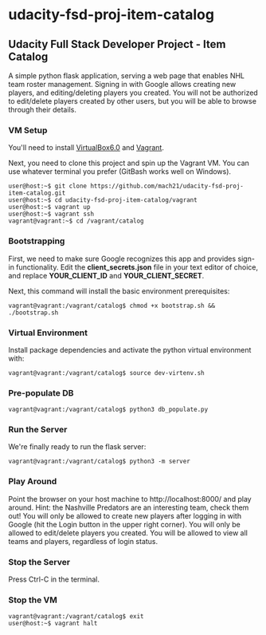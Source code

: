 # udacity-fsd-proj-item-catalog

## Udacity Full Stack Developer Project - Item Catalog
A simple python flask application, serving a web page that enables NHL team roster management. Signing in with Google allows creating new players, and editing/deleting players you created. You will not be authorized to edit/delete players created by other users, but you will be able to browse through their details.

### VM Setup

You'll need to install [VirtualBox6.0](https://www.virtualbox.org/wiki/Downloads) and [Vagrant](https://www.vagrantup.com/downloads.html).

Next, you need to clone this project and spin up the Vagrant VM. You can use whatever terminal you prefer (GitBash works well on Windows).
````
user@host:~$ git clone https://github.com/mach21/udacity-fsd-proj-item-catalog.git
user@host:~$ cd udacity-fsd-proj-item-catalog/vagrant
user@host:~$ vagrant up
user@host:~$ vagrant ssh
vagrant@vagrant:~$ cd /vagrant/catalog
````

### Bootstrapping

First, we need to make sure Google recognizes this app and provides sign-in functionality. Edit the **client_secrets.json** file in your text editor of choice, and replace **YOUR_CLIENT_ID** and **YOUR_CLIENT_SECRET**.

Next, this command will install the basic environment prerequisites:

````
vagrant@vagrant:/vagrant/catalog$ chmod +x bootstrap.sh && ./bootstrap.sh
````

### Virtual Environment

Install package dependencies and activate the python virtual environment with:

````
vagrant@vagrant:/vagrant/catalog$ source dev-virtenv.sh
````

### Pre-populate DB

````
vagrant@vagrant:/vagrant/catalog$ python3 db_populate.py
````

### Run the Server

We're finally ready to run the flask server:

````
vagrant@vagrant:/vagrant/catalog$ python3 -m server
````

### Play Around
Point the browser on your host machine to http://localhost:8000/ and play around. Hint: the Nashville Predators are an interesting team, check them out!
You will only be allowed to create new players after logging in with Google (hit the Login button in the upper right corner). You will only be allowed to edit/delete players you created. You will be allowed to view all teams and players, regardless of login status.

### Stop the Server

Press Ctrl-C in the terminal.

### Stop the VM

````
vagrant@vagrant:/vagrant/catalog$ exit
user@host:~$ vagrant halt
````

